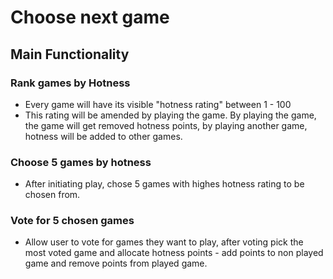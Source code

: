 # Choose next game

## Main Functionality

### Rank games by Hotness

- Every game will have its visible "hotness rating" between 1 - 100
- This rating will be amended by playing the game. By playing the game, the game will get removed hotness points, by playing another game, hotness will be added to other games.

### Choose 5 games by hotness

- After initiating play, chose 5 games with highes hotness rating to be chosen from.

### Vote for 5 chosen games

- Allow user to vote for games they want to play, after voting pick the most voted game and allocate hotness points - add points to non played game and remove points from played game.
